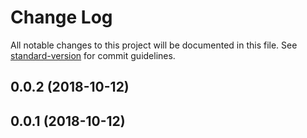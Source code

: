# Change Log

All notable changes to this project will be documented in this file. See [standard-version](https://github.com/conventional-changelog/standard-version) for commit guidelines.

<a name="0.0.2"></a>
## 0.0.2 (2018-10-12)



<a name="0.0.1"></a>
## 0.0.1 (2018-10-12)
